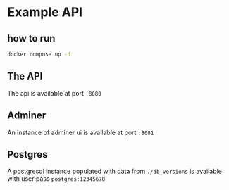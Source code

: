 # Example API

## how to run
```bash
docker compose up -d
```

## The API
The api is available at port `:8080`

## Adminer
An instance of adminer ui is available at port `:8081`

## Postgres
A postgresql instance populated with data from `./db_versions` is available with user:pass `postgres:12345678`
